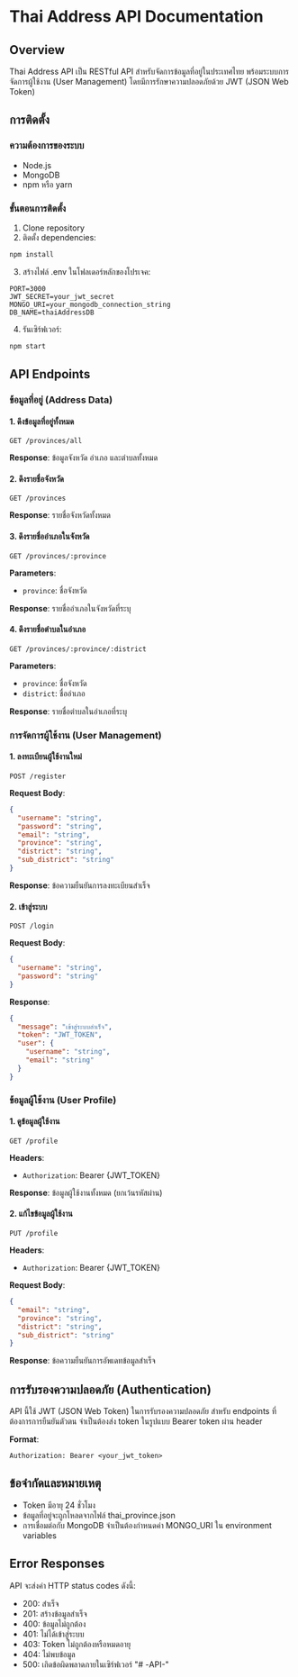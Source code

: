 # Thai Address API Documentation

## Overview
Thai Address API เป็น RESTful API สำหรับจัดการข้อมูลที่อยู่ในประเทศไทย พร้อมระบบการจัดการผู้ใช้งาน (User Management) โดยมีการรักษาความปลอดภัยด้วย JWT (JSON Web Token)

## การติดตั้ง

### ความต้องการของระบบ
- Node.js
- MongoDB
- npm หรือ yarn

### ขั้นตอนการติดตั้ง
1. Clone repository
2. ติดตั้ง dependencies:
```bash
npm install
```

3. สร้างไฟล์ .env ในโฟลเดอร์หลักของโปรเจค:
```env
PORT=3000
JWT_SECRET=your_jwt_secret
MONGO_URI=your_mongodb_connection_string
DB_NAME=thaiAddressDB
```

4. รันเซิร์ฟเวอร์:
```bash
npm start
```

## API Endpoints

### ข้อมูลที่อยู่ (Address Data)

#### 1. ดึงข้อมูลที่อยู่ทั้งหมด
```http
GET /provinces/all
```
**Response**: ข้อมูลจังหวัด อำเภอ และตำบลทั้งหมด

#### 2. ดึงรายชื่อจังหวัด
```http
GET /provinces
```
**Response**: รายชื่อจังหวัดทั้งหมด

#### 3. ดึงรายชื่ออำเภอในจังหวัด
```http
GET /provinces/:province
```
**Parameters**:
- `province`: ชื่อจังหวัด

**Response**: รายชื่ออำเภอในจังหวัดที่ระบุ

#### 4. ดึงรายชื่อตำบลในอำเภอ
```http
GET /provinces/:province/:district
```
**Parameters**:
- `province`: ชื่อจังหวัด
- `district`: ชื่ออำเภอ

**Response**: รายชื่อตำบลในอำเภอที่ระบุ

### การจัดการผู้ใช้งาน (User Management)

#### 1. ลงทะเบียนผู้ใช้งานใหม่
```http
POST /register
```
**Request Body**:
```json
{
  "username": "string",
  "password": "string",
  "email": "string",
  "province": "string",
  "district": "string",
  "sub_district": "string"
}
```
**Response**: ข้อความยืนยันการลงทะเบียนสำเร็จ

#### 2. เข้าสู่ระบบ
```http
POST /login
```
**Request Body**:
```json
{
  "username": "string",
  "password": "string"
}
```
**Response**:
```json
{
  "message": "เข้าสู่ระบบสำเร็จ",
  "token": "JWT_TOKEN",
  "user": {
    "username": "string",
    "email": "string"
  }
}
```

### ข้อมูลผู้ใช้งาน (User Profile)

#### 1. ดูข้อมูลผู้ใช้งาน
```http
GET /profile
```
**Headers**:
- `Authorization`: Bearer {JWT_TOKEN}

**Response**: ข้อมูลผู้ใช้งานทั้งหมด (ยกเว้นรหัสผ่าน)

#### 2. แก้ไขข้อมูลผู้ใช้งาน
```http
PUT /profile
```
**Headers**:
- `Authorization`: Bearer {JWT_TOKEN}

**Request Body**:
```json
{
  "email": "string",
  "province": "string",
  "district": "string",
  "sub_district": "string"
}
```
**Response**: ข้อความยืนยันการอัพเดทข้อมูลสำเร็จ

## การรับรองความปลอดภัย (Authentication)

API นี้ใช้ JWT (JSON Web Token) ในการรับรองความปลอดภัย สำหรับ endpoints ที่ต้องการการยืนยันตัวตน จำเป็นต้องส่ง token ในรูปแบบ Bearer token ผ่าน header

**Format**:
```http
Authorization: Bearer <your_jwt_token>
```

## ข้อจำกัดและหมายเหตุ
- Token มีอายุ 24 ชั่วโมง
- ข้อมูลที่อยู่จะถูกโหลดจากไฟล์ thai_province.json
- การเชื่อมต่อกับ MongoDB จำเป็นต้องกำหนดค่า MONGO_URI ใน environment variables

## Error Responses

API จะส่งค่า HTTP status codes ดังนี้:
- 200: สำเร็จ
- 201: สร้างข้อมูลสำเร็จ
- 400: ข้อมูลไม่ถูกต้อง
- 401: ไม่ได้เข้าสู่ระบบ
- 403: Token ไม่ถูกต้องหรือหมดอายุ
- 404: ไม่พบข้อมูล
- 500: เกิดข้อผิดพลาดภายในเซิร์ฟเวอร์
"# -API-" 
